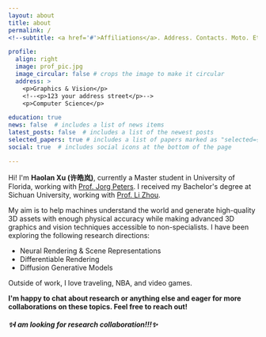 ```yaml
---
layout: about
title: about
permalink: /
<!--subtitle: <a href='#'>Affiliations</a>. Address. Contacts. Moto. Etc. -->

profile:
  align: right
  image: prof_pic.jpg
  image_circular: false # crops the image to make it circular
  address: >
    <p>Graphics & Vision</p>
    <!--<p>123 your address street</p>-->
    <p>Computer Science</p>

education: true
news: false  # includes a list of news items
latest_posts: false  # includes a list of the newest posts
selected_papers: true # includes a list of papers marked as "selected={true}"
social: true  # includes social icons at the bottom of the page

---
```


Hi! I'm **Haolan Xu (许皓岚)**, currently a Master student in University of Florida, working with [Prof. Jorg Peters](https://www.cise.ufl.edu/~jorg/). I received my Bachelor's degree at Sichuan University, working with [Prof. Li Zhou](https://ce.scu.edu.cn/info/1092/4061.htm).

My aim is to help machines understand the world and generate high-quality 3D assets with enough physical accuracy while making advanced 3D graphics and vision techniques accessible to non-specialists. I have been exploring the following research directions:

- Neural Rendering & Scene Representations
- Differentiable Rendering
- Diffusion Generative Models

Outside of work, I love traveling, NBA, and video games.

**I'm happy to chat about research or anything else and eager for more collaborations on these topics. Feel free to reach out!**



##### ✨I am looking for research collaboration!!!✨

